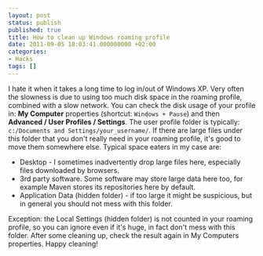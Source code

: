```yaml
---
layout: post
status: publish
published: true
title: How to clean up Windows roaming profile
date: 2011-09-05 18:03:41.000000000 +02:00
categories:
- Hacks
tags: []
---
```

I hate it when it takes a long time to log in/out of Windows XP. Very often the slowness is due to using too much disk space in the roaming profile, combined with a slow network. You can check the disk usage of your profile in: **My Computer** properties (shortcut: `Windows + Pause`) and then **Advanced / User Profiles / Settings**. The user profile folder is typically: `c:/Documents and Settings/your_username/`. If there are large files under this folder that you don't really need in your roaming profile, it's good to move them somewhere else. Typical space eaters in my case are:

- Desktop - I sometimes inadvertently drop large files here, especially files downloaded by browsers.
- 3rd party software. Some software may store large data here too, for example Maven stores its repositories here by default.
- Application Data (hidden folder) - if too large it might be suspicious, but in general you should not mess with this folder.

Exception: the Local Settings (hidden folder) is not counted in your roaming profile, so you can ignore even if it's huge, in fact don't mess with this folder.
After some cleaning up, check the result again in My Computers properties. Happy cleaning!
